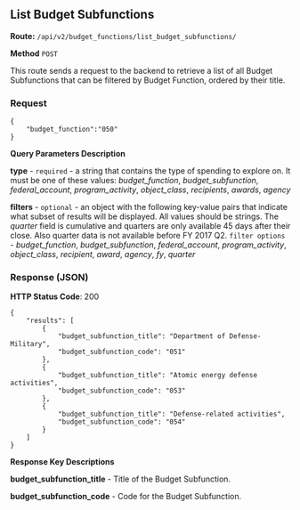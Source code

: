 ## List Budget Subfunctions
**Route:** `/api/v2/budget_functions/list_budget_subfunctions/`

**Method** `POST`

This route sends a request to the backend to retrieve a list of all Budget Subfunctions that can be filtered by Budget Function, ordered by their title.

### Request

```
{
    "budget_function":"050"
}
```
**Query Parameters Description**

**type** - `required` - a string that contains the type of spending to explore on. It must be one of these values: *budget_function*, *budget_subfunction*, *federal_account*, *program_activity*, *object_class*, *recipients*, *awards*, *agency*

**filters** - `optional` - an object with the following key-value pairs that indicate what subset of results will be displayed. All values should be strings. The *quarter* field is cumulative and quarters are only available 45 days after their close. Also quarter data is not available before FY 2017 Q2.
  `filter options` - *budget_function*, *budget_subfunction*, *federal_account*, *program_activity*, *object_class*, *recipient*, *award*, *agency*, *fy*, *quarter*


### Response (JSON)

**HTTP Status Code**: 200

```
{
    "results": [
        {
            "budget_subfunction_title": "Department of Defense-Military",
            "budget_subfunction_code": "051"
        },
        {
            "budget_subfunction_title": "Atomic energy defense activities",
            "budget_subfunction_code": "053"
        },
        {
            "budget_subfunction_title": "Defense-related activities",
            "budget_subfunction_code": "054"
        }
    ]
}
```

**Response Key Descriptions**

**budget_subfunction_title** - Title of the Budget Subfunction.

**budget_subfunction_code** - Code for the Budget Subfunction.
